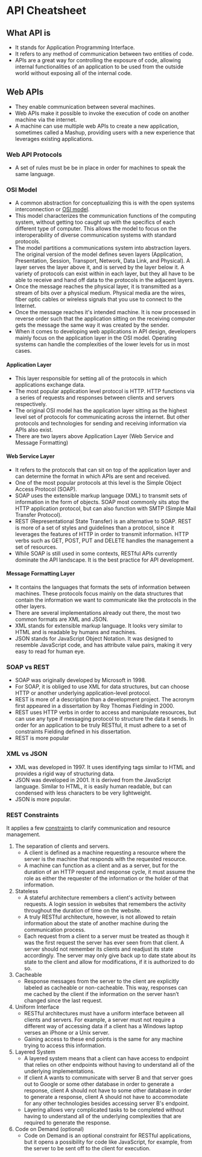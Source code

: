 # API Cheatsheet

## What API is

* It stands for Application Programming Interface.
* It refers to any method of communication between two entities of code.
* APIs are a great way for controlling the exposure of code, allowing internal functionalities of an application to be used from the outside world without exposing all of the internal code.

## Web APIs

* They enable communication between several machines.
* Web APIs make it possible to invoke the execution of code on another machine via the internet.
* A machine can use multiple web APIs to create a new application, sometimes called a Mashup, providing users with a new experience that leverages existing applications.

### Web API Protocols

* A set of rules must be be in place in order for machines to speak the same language.

### OSI Model

* A common abstraction for conceptualizing this is with the open
systems interconnection or [OSI model](https://en.wikipedia.org/wiki/OSI_model).
* This model characterizes the communication functions of the computing system, without getting too caught up with the specifics of each different type of computer. This allows the model to focus on the interoperability of diverse communication systems with standard protocols.
* The model partitions a communications system into abstraction layers. The original version of the model defines seven layers (Application, Presentation, Session, Transport, Network, Data Link, and Physical). A layer serves the layer above it, and is served by the layer below it. A variety of protocols can exist within in each layer, but they all have to be able to receive and hand off data to the protocols in the adjacent layers.
* Once the message reaches the physical layer, it is transmitted as a stream of bits over a physical medium. Physical media are the wires, fiber optic cables or wireless signals that you use to connect to the Internet.
* Once the message reaches it's intended machine. It is now processed in reverse order such that the application sitting on the receiving computer gets the message the same way it was created by the sender.
* When it comes to developing web applications in API design, developers mainly focus on the application layer in the OSI model. Operating systems can handle the complexities of the lower levels for us in most cases.

#### Application Layer

* This layer responsible for setting all of the protocols in which applications exchange data.
* The most popular application level protocol is HTTP. HTTP functions via a series of requests and responses between clients and servers respectively.
* The original OSI model has the application layer sitting as the highest level set of protocols for communicating across the internet. But other protocols and technologies for sending and receiving information via APIs also exist.
* There are two layers above Application Layer (Web Service and Message Formatting)

#### Web Service Layer

* It refers to the protocols that can sit on top of the application layer and can determine the format in which APIs are sent and received.
* One of the most popular protocols at this level is the Simple Object Access Protocol (SOAP).
* SOAP uses the extensible markup language (XML) to transmit sets of information in the form of objects. SOAP most commonly sits atop the HTTP application protocol, but can also function with SMTP (Simple Mail Transfer Protocol).
* REST (Representational State Transfer) is an alternative to SOAP. REST is more of a set of styles and guidelines than a protocol, since it leverages the features of HTTP in order to transmit information. HTTP verbs such as GET, POST, PUT and DELETE handles the management a set of resources.
* While SOAP is still used in some contexts, RESTful APIs currently dominate the API landscape. It is the best practice for API development.

#### Message Formatting Layer

* It contains the languages that formats the sets of information between machines. These protocols focus mainly on the data structures that contain the information we want to communicate like the protocols in the other layers.
* There are several implementations already out there, the most two common formats are XML and JSON.
* XML stands for extensible markup language. It looks very similar to HTML and is readable by humans and machines.
* JSON stands for JavaScript Object Notation. It was designed to resemble JavaScript code, and has attribute value pairs, making it very easy to read for human eye.

### SOAP vs REST

* SOAP was originally developed by Microsoft in 1998.
* For SOAP, it is obliged to use XML for data structures, but can choose HTTP or another underlying application-level protocol.
* REST is more of a description than a development project. The acronym first appeared in a dissertation by Roy Thomas Fielding in 2000.
* REST uses HTTP verbs in order to access and manipulate resources, but can use any type if messaging protocol to structure the data it sends. In order for an application to be truly RESTful, it must adhere to a set of constraints Fielding defined in his dissertation.
* REST is more popular

### XML vs JSON

* XML was developed in 1997. It uses identifying tags similar to HTML and provides a rigid way of structuring data.
* JSON was developed in 2001. It is derived from the JavaScript language. Similar to HTML, it is easily human readable, but can condensed with less characters to be very lightweight.
* JSON is more popular.

### REST Constraints

It applies a few [constraints](https://www.ics.uci.edu/~fielding/pubs/dissertation/rest_arch_style.htm) to clarify communication and resource management.

1. The separation of clients and servers.
   * A client is defined as a machine requesting a resource where the server is the machine that responds with the requested resource.
   * A machine can function as a client and as a server, but for the duration of an HTTP request and response cycle, it must assume the role as either the requester of the information or the holder of that information.
2. Stateless
   * A stateful architecture remembers a client's activity between requests. A login session in websites that remembers the activity throughout the duration of time on the website.
   * A truly RESTful architecture, however, is not allowed to retain information about the state of another machine during the communication process.
   * Each request from a client to a server must be treated as though it was the first request the server has ever seen from that client. A server should not remember its clients and readjust its state accordingly. The server may only give back up to date state about its state to the client and allow for modifications, if it is authorized to do so.
3. Cacheable
   * Response messages from the server to the client are explicitly labeled as cacheable or non-cacheable. This way, responses can me cached by the client if the information on the server hasn’t changed since the last request.
4. Uniform Interface
   * RESTful architectures must have a uniform interface between all clients and servers. For example, a server must not require a different way of accessing data if a client has a Windows laptop verses an iPhone or a Unix server.
   * Gaining access to these end points is the same for any machine trying to access this information.
5. Layered System
   * A layered system means that a client can have access to endpoint that relies on other endpoints without having to understand all of the underlying implementations.
   * If client A wants to communicate with server B and that server goes out to Google or some other database in order to generate a response, client A should not have to some other database in order to generate a response, client A should not have to accommodate for any other technologies besides accessing server B's endpoint.
   * Layering allows very complicated tasks to be completed without having to understand all of the underlying complexities that are required to generate the response.
6. Code on Demand (optional)
   * Code on Demand is an optional constraint for RESTful applications, but it opens a possibility for code like JavaScript, for example, from the server to be sent off to the client for execution.
